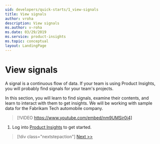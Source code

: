```yaml
---
uid: developers/quick-starts/1_view-signals
title: View signals
author: vroha
description: View signals
ms.author: v-roha
ms.date: 03/29/2019
ms.service: product-insights
ms.topic: conceptual
layout: LandingPage
---
```


# View signals 

A signal is a continuous flow of data. If your team is using Product Insights, you will probably find signals for your team's projects. 

In this section, you will learn to find signals, examine their contents, and learn to interact with them to get insights. We will be working with sample data for the Fabrikam Tech automobile company. 

> [!VIDEO https://www.youtube.com/embed/nm9UMSir0i4]

1. Log into [Product Insights](pi.dynamics.com) to get started.


> [!div class="nextstepaction"]
> [Next >>](1_1_find.md)
